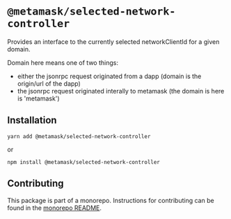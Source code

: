 # `@metamask/selected-network-controller`

Provides an interface to the currently selected networkClientId for a given domain.

Domain here means one of two things:

- either the jsonrpc request originated from a dapp (domain is the origin/url of the dapp)
- the jsonrpc request originated interally to metamask (the domain is here is 'metamask')

## Installation

`yarn add @metamask/selected-network-controller`

or

`npm install @metamask/selected-network-controller`

## Contributing

This package is part of a monorepo. Instructions for contributing can be found in the [monorepo README](https://github.com/MetaMask/core#readme).
